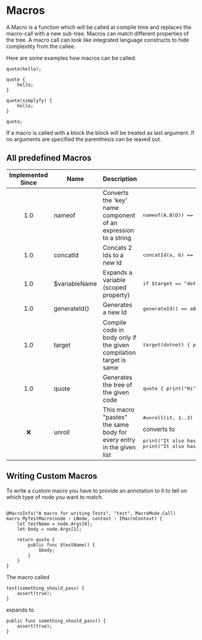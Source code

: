 # Macros

A Macro is a function which will be called at compile time and replaces the macro-call with a new sub-tree.
Macros can match different properties of the tree. A macro call can look like integrated language constructs to hide complextity from the callee.

Here are some examples how macros can be called:

```back
quote(hello);

quote {
    hello;
}

quote(simplyfy) {
    hello;
}

quote;
```

If a macro is called with a block the block will be treated as last argument. If no arguments are specified the parenthesis can be leaved out.

## All predefined Macros

| Implemented Since | Name          | Description                                                       | Example                                                      |
|:-----------------:|---------------|-------------------------------------------------------------------|--------------------------------------------------------------|
|        1.0        | nameof        | Converts the 'key' name component of an expression to a string    | <pre>nameof(A.B<C>(D)) == "B"                                |
|        1.0        | concatId      | Concats 2 Ids to a new Id                                         | <pre>concatId(a, b) == ab                                    |
|        1.0        | $variableName | Expands a variable (scoped property)                              | <pre>if $target == "dotnet" {}</pre>                         |
|        1.0        | generateId()  | Generates a new Id                                                | <pre>generateId() == a0                                      |
|        1.0        | target        | Compile code in body only if the given compilation target is same | <pre>target(dotnet) { print("only run if target is .net"); } |
|        1.0      |quote        |Generates the tree of the given code                               |<pre>quote { print("Hi"); }
|        ❌       |unroll       |This macro "pastes" the same body for every entry in the given list|<pre>#unroll(it, 1..3) { print("It also has: " + it); }</pre> converts to <pre>print("It also has: 1"); print("It also has: 2"); print("It also has: 3");|

## Writing Custom Macros

To write a custom macro you have to provide an annotation to it to tell on which type of node you want to match.

```back

@MacroInfo("A macro for writing Tests", "test", MacroMode.Call)
macro MyTestMacro(node : LNode, context : IMacroContext) {
    let testName = node.Args[0];
    let body = node.Args[1];

    return quote {
        public func $testName() {
            $body;
        }
    }
}

```

The macro called

```back
test(something_should_pass) {
    assert(true);
}
```

expands to

```back
public func something_should_pass() {
    assert(true);
}
```
